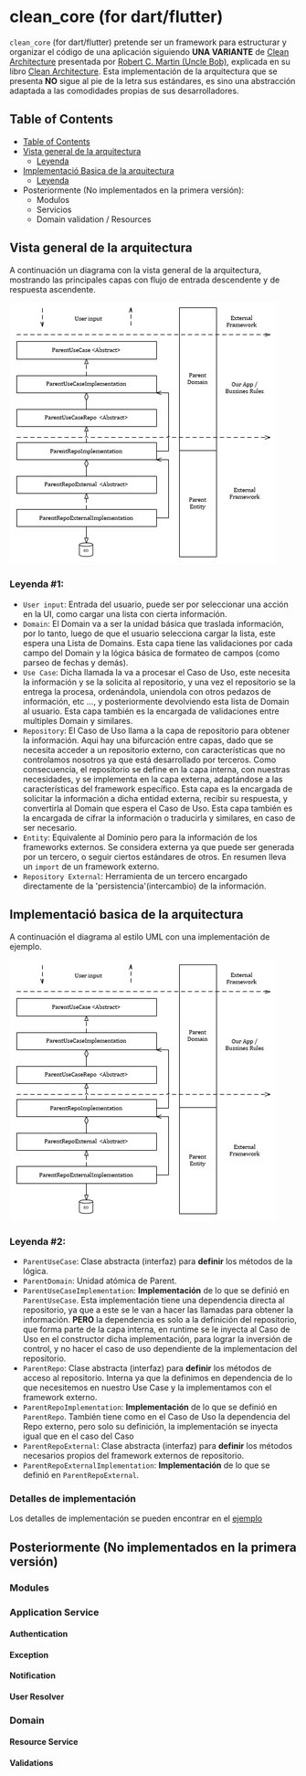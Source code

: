# clean_core (for dart/flutter)

`clean_core` (for dart/flutter) pretende ser un framework para estructurar y organizar el código de una aplicación siguiendo **UNA VARIANTE** de [Clean Architecture](https://blog.cleancoder.com/uncle-bob/2012/08/13/the-clean-architecture.html) presentada por [Robert C. Martin (Uncle Bob)](https://en.wikipedia.org/wiki/Robert_C._Martin), explicada en su libro [Clean Architecture](http://prof.mau.ac.ir/images/Uploaded_files/Clean%20Architecture_%20A%20Craftsman%E2%80%99s%20Guide%20to%20Software%20Structure%20and%20Design-Pearson%20Education%20(2018)%5B7615523%5D.PDF).
Esta implementación de la arquitectura que se presenta **NO** sigue al pie de la letra sus estándares, es sino una abstracción adaptada a las comodidades propias de sus desarrolladores.

## Table of Contents
  - [Table of Contents](#table-of-contents)
  - [Vista general de la arquitectura](#Vista-general-de-la-arquitectura)
    - [Leyenda](#leyenda-#1)
  - [Implementació Basica de la arquitectura](#implementació-basica-de-la-arquitectura)
    - [Leyenda](#leyenda-#2)
  - Posteriormente (No implementados en la primera versión):
    - Modulos
    - Servicios
    - Domain validation / Resources

## Vista general de la arquitectura
A continuación un diagrama con la vista general de la arquitectura, mostrando las principales capas con flujo de entrada descendente y de respuesta ascendente.

![](docs/Architecture_UML.png?raw=true "Arquitectura General")

### Leyenda #1:
- `User input`: Entrada del usuario, puede ser por seleccionar una acción en la UI, como cargar una lista con cierta información.
- `Domain`: El Domain va a ser la unidad básica que traslada información, por lo tanto, luego de que el usuario selecciona cargar la lista, este espera una Lista de Domains. Esta capa tiene las validaciones por cada campo del Domain y la lógica básica de formateo de campos (como parseo de fechas y demás).
- `Use Case`: Dicha llamada la va a procesar el Caso de Uso, este necesita la información y se la solicita al repositorio, y una vez el repositorio se la entrega la procesa, ordenándola, uniendola con otros pedazos de información, etc ..., y posteriormente devolviendo esta lista de Domain al usuario. Esta capa también es la encargada de validaciones entre multiples Domain y similares.
- `Repository`: El Caso de Uso llama a la capa de repositorio para obtener la información. Aqui hay una bifurcación entre capas, dado que se necesita acceder a un repositorio externo, con características que no controlamos nosotros ya que está desarrollado por terceros. Como consecuencia, el repositorio se define en la capa interna, con nuestras necesidades, y se implementa en la capa externa, adaptándose a las características del framework específico. Esta capa es la encargada de solicitar la información a dicha entidad externa, recibir su respuesta, y convertirla al Domain que espera el Caso de Uso. Esta capa también es la encargada de cifrar la información o traducirla y similares, en caso de ser necesario.
- `Entity`: Equivalente al Dominio pero para la información de los frameworks externos. Se considera externa ya que puede ser generada por un tercero, o seguir ciertos estándares de otros. En resumen lleva un `import` de un framework externo.
- `Repository External`: Herramienta de un tercero encargado directamente de la 'persistencia'(intercambio) de la información.


## Implementació basica de la arquitectura
A continuación el diagrama al estilo UML con una implementación de ejemplo.

![Implementación Arquitectura UML](docs/Architecture_UML.png)

### Leyenda #2:
- `ParentUseCase`: Clase abstracta (interfaz) para **definir** los métodos de la lógica.
- `ParentDomain`: Unidad atómica de Parent.
- `ParentUseCaseImplementation`: **Implementación** de lo que se definió en `ParentUseCase`. Esta implementación tiene una dependencia directa al repositorio, ya que a este se le van a hacer las llamadas para obtener la información. **PERO** la dependencia es solo a la definición del repositorio, que forma parte de la capa interna, en runtime se le inyecta al Caso de Uso en el constructor dicha implementación, para lograr la inversión de control, y no hacer el caso de uso dependiente de la implementacion del repositorio.
- `ParentRepo`: Clase abstracta (interfaz) para **definir** los métodos de acceso al repositorio. Interna ya que la definimos en dependencia de lo que necesitemos en nuestro Use Case y la implementamos con el framework externo.
- `ParentRepoImplementation`: **Implementación** de lo que se definió en `ParentRepo`. También tiene como en el Caso de Uso la dependencia del Repo externo, pero solo su definición, la implementación se inyecta igual que en el caso del Caso 
- `ParentRepoExternal`: Clase abstracta (interfaz) para **definir** los métodos necesarios propios del framework externos de repositorio.
- `ParentRepoExternalImplementation`: **Implementación** de lo que se definió en `ParentRepoExternal`.

### Detalles de implementación
Los detalles de implementación se pueden encontrar en el [ejemplo](https://github.com/JesusHdezWaterloo/clean-core-flutter/tree/develop/example)



## Posteriormente (No implementados en la primera versión)
### Modules

### Application Service
#### Authentication

#### Exception

#### Notification

#### User Resolver

### Domain
#### Resource Service
#### Validations